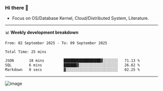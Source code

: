 ### Hi there 👋
<!-- * Daily Meditation via Leetcode/Competitive-Programming. -->
* Focus on OS/Database Kernel, Cloud/Distributed System, Literature.

-------

📊 **Weekly development breakdown**
<!--START_SECTION:waka-->

```txt
From: 02 September 2025 - To: 09 September 2025

Total Time: 25 mins

JSON       18 mins         █████████████████▓░░░░░░░   71.13 %
SQL        6 mins          ██████▓░░░░░░░░░░░░░░░░░░   26.62 %
Markdown   0 secs          ▓░░░░░░░░░░░░░░░░░░░░░░░░   02.25 %
```

<!--END_SECTION:waka-->

-------

<!-- [![Leetcode Stats](https://leetcard.jacoblin.cool/hzhang413?font=Fira+Mono)](https://leetcode.com/fxrc) -->
![image](./cyberpunk-ghost-in-the-shell.gif)
<!--![image](./gis-archive.png)-->
